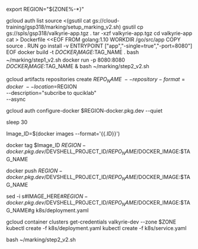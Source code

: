 export REGION="${ZONE%-\*}"

gcloud auth list
source <(gsutil cat gs://cloud-training/gsp318/marking/setup_marking_v2.sh)
gsutil cp gs://spls/gsp318/valkyrie-app.tgz .
tar -xzf valkyrie-app.tgz
cd valkyrie-app
cat > Dockerfile <<EOF
FROM golang:1.10
WORKDIR /go/src/app
COPY source .
RUN go install -v
ENTRYPOINT ["app","-single=true","-port=8080"]
EOF
docker build -t $DOCKER_IMAGE:$TAG_NAME .
bash ~/marking/step1_v2.sh
docker run -p 8080:8080 $DOCKER_IMAGE:$TAG_NAME &
bash ~/marking/step2_v2.sh

gcloud artifacts repositories create $REPO_NAME \
    --repository-format=docker \
    --location=$REGION \
 --description="subcribe to quciklab" \
 --async

gcloud auth configure-docker $REGION-docker.pkg.dev --quiet

sleep 30

Image_ID=$(docker images --format='{{.ID}}')

docker tag $Image_ID $REGION-docker.pkg.dev/$DEVSHELL_PROJECT_ID/$REPO_NAME/$DOCKER_IMAGE:$TAG_NAME

docker push $REGION-docker.pkg.dev/$DEVSHELL_PROJECT_ID/$REPO_NAME/$DOCKER_IMAGE:$TAG_NAME

sed -i s#IMAGE_HERE#$REGION-docker.pkg.dev/$DEVSHELL_PROJECT_ID/$REPO_NAME/$DOCKER_IMAGE:$TAG_NAME#g k8s/deployment.yaml

gcloud container clusters get-credentials valkyrie-dev --zone $ZONE
kubectl create -f k8s/deployment.yaml
kubectl create -f k8s/service.yaml

bash ~/marking/step2_v2.sh
